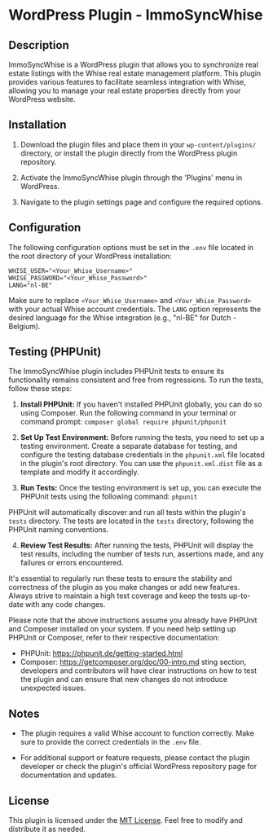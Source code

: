 # WordPress Plugin - ImmoSyncWhise

## Description

ImmoSyncWhise is a WordPress plugin that allows you to synchronize real estate listings with the Whise real estate management platform. This plugin provides various features to facilitate seamless integration with Whise, allowing you to manage your real estate properties directly from your WordPress website.

## Installation

1. Download the plugin files and place them in your `wp-content/plugins/` directory, or install the plugin directly from the WordPress plugin repository.

2. Activate the ImmoSyncWhise plugin through the 'Plugins' menu in WordPress.

3. Navigate to the plugin settings page and configure the required options.

## Configuration

The following configuration options must be set in the `.env` file located in the root directory of your WordPress installation:

```
WHISE_USER="<Your_Whise_Username>"
WHISE_PASSWORD="<Your_Whise_Password>"
LANG="nl-BE"
```

Make sure to replace `<Your_Whise_Username>` and `<Your_Whise_Password>` with your actual Whise account credentials. The `LANG` option represents the desired language for the Whise integration (e.g., "nl-BE" for Dutch - Belgium).

## Testing (PHPUnit)

The ImmoSyncWhise plugin includes PHPUnit tests to ensure its functionality remains consistent and free from regressions. To run the tests, follow these steps:

1. **Install PHPUnit:** If you haven't installed PHPUnit globally, you can do so using Composer. Run the following command in your terminal or command prompt:
`composer global require phpunit/phpunit`

2. **Set Up Test Environment:** Before running the tests, you need to set up a testing environment. Create a separate database for testing, and configure the testing database credentials in the `phpunit.xml` file located in the plugin's root directory. You can use the `phpunit.xml.dist` file as a template and modify it accordingly.

3. **Run Tests:** Once the testing environment is set up, you can execute the PHPUnit tests using the following command:
`phpunit`


PHPUnit will automatically discover and run all tests within the plugin's `tests` directory. The tests are located in the `tests` directory, following the PHPUnit naming conventions.

4. **Review Test Results:** After running the tests, PHPUnit will display the test results, including the number of tests run, assertions made, and any failures or errors encountered.

It's essential to regularly run these tests to ensure the stability and correctness of the plugin as you make changes or add new features. Always strive to maintain a high test coverage and keep the tests up-to-date with any code changes.

Please note that the above instructions assume you already have PHPUnit and Composer installed on your system. If you need help setting up PHPUnit or Composer, refer to their respective documentation:

- PHPUnit: https://phpunit.de/getting-started.html
- Composer: https://getcomposer.org/doc/00-intro.md
sting section, developers and contributors will have clear instructions on how to test the plugin and can ensure that new changes do not introduce unexpected issues.

## Notes

- The plugin requires a valid Whise account to function correctly. Make sure to provide the correct credentials in the `.env` file.

- For additional support or feature requests, please contact the plugin developer or check the plugin's official WordPress repository page for documentation and updates.

## License

This plugin is licensed under the [MIT License](LICENSE). Feel free to modify and distribute it as needed.
